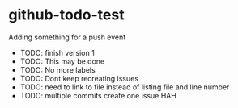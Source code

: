 github-todo-test
================


Adding something for a push event

* TODO: finish version 1
* TODO: This may be done
* TODO: No more labels
* TODO: Dont keep recreating issues
* TODO: need to link to file instead of listing file and line number
* TODO: multiple commits create one issue
HAH

